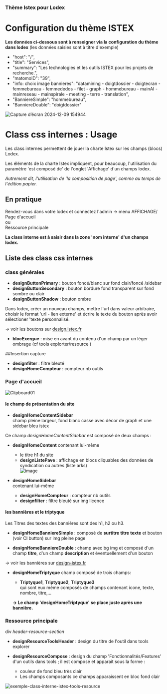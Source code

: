 ### Thème Istex pour Lodex

# Configuration du thème ISTEX

**Les données ci-dessous sont à renseigner via la configuration du thème dans lodex**
(les données saisies sont à titre d'exemple)

-   "host": "/",
-   "title": "Services",
-   "summary": "Les technologies et les outils ISTEX pour les projets de recherche.",
-   "matomoID": "39",
-   "info: choix image bannieres": "datamining - doigtdossier - doigtecran - femmebureau - femmededos - filet - graph - hommebureau - mainAI - mainreseau - mainspirale - meeting - terre - translation",
-   "BanniereSimple": "hommebureau",
-   "BanniereDouble": "doigtdossier"

![Capture d’écran 2024-12-09 154944](https://github.com/user-attachments/assets/0ba1d554-081c-4cb0-98bf-2424f74fb933)

# Class css internes : Usage

Les class internes permettent de jouer la charte Istex sur les champs (blocs) Lodex.

Les éléments de la charte Istex impliquent, pour beaucoup, l'utilisation du paramètre 'est composé de' de l'onglet 'Affichage' d'un champs lodex.

_Autrement dit, l'utilisation de 'la composition de page', comme au temps de l'édition papier._

## En pratique

Rendez-vous dans votre lodex et connectez l'admin -> menu AFFICHAGE/  
Page d'accueil  
ou  
Ressource principale

**La class interne est à saisir dans la zone 'nom interne' d'un champs lodex.**

## Liste des class css internes

### class générales

-   **designButtonPrimary** : bouton foncé/blanc sur fond clair/foncé /sidebar
-   **designButtonSecondary** : bouton bordure fond transparent sur fond sombre ou clair
-   **designButtonShadow** : bouton ombre

Dans lodex, créer un nouveau champs, mettre l'url dans valeur arbitraire, choisir le format 'url - lien externe' et écrire le texte du bouton après avoir sélectioner 'texte personnalisé.

-> voir les boutons sur [design.istex.fr](https://design.istex.fr/boutons/)

-   **blocExergue** : mise en avant du contenu d'un champ par un léger ombrage (cf tools explorter/resource )

##Insertion capture

-   **designfilter** : filtre bleuté
-   **designHomeCompteur** : compteur nb outils

### Page d'accueil

![Clipboard01](https://github.com/user-attachments/assets/075525a1-52a8-4ba6-bb0c-6efc541cbd1f)

#### le champ de présentation du site

-   **designHomeContentSidebar**  
    champ pleine largeur, fond blanc casse avec décor de graph et une sidebar bleu istex

Ce champ _designHomeContentSidebar_ est composé de deux champs :

-   **designHomeContent**
    contenant lui-même

    -   le titre h1 du site
    -   **designListePave** : affichage en blocs cliquables des données de syndication ou autres (liste arks)  
        ![image](https://github.com/user-attachments/assets/b09fe55c-e4d0-467e-a046-879e30e9e019)

-   **designHomeSidebar**  
    contenant lui-même
    -   **designHomeCompteur** : compteur nb outils
    -   **designfilter** : filtre bleuté sur img licence

#### les bannières et le triptyque

Les Titres des textes des bannières sont des h1, h2 ou h3.

-   **designHomeBanniereSimple** : composé de **surtitre** **titre** **texte** et bouton (voir CI button) sur img pleine page

-   **designHomeBanniereDouble** : champ avec bg img et composé d'un champ **titre**, d'un champ **description** et éventuellement d'un bouton

-> voir les bannières sur [design-istex.fr](http://viwp4.intra.inist.fr:40260/bannieres/)

-   **designHomeTriptyque** champ composé de trois champs:

    -   **Triptyque1**, **Triptyque2**, **Triptyque3**  
        qui sont eux même composés de champs contenant icone, texte, nombre, titre,...

    **-> Le champ 'designHomeTriptyque' se place juste après une bannière.**

### Ressource principale

div _header-resource-section_

-   **designResourceToolsHeader** : design du titre de l'outil dans tools explorer

-   **designResourceCompose** : design du champ 'Fonctionnalités/Features' d'un outils dans tools ; il est composé et apparait sous la forme :
    -   couleur de fond bleu très clair
    -   Les champs composants ce champs apparaissent en bloc fond clair

![exemple-class-interne-istex-tools-resource](https://github.com/Inist-CNRS/lodex/assets/122360177/252c3b1a-193f-4d90-9f35-75bfdddffc54)
